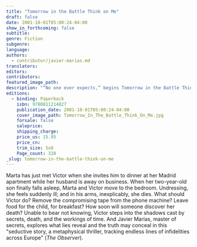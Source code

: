 ```yaml
---
title: "Tomorrow in the Battle Think on Me"
draft: false
date: 2001-10-01T05:00:24-04:00
show_in_forthcoming: false
subtitle:
genre: Fiction
subgenre:
language:
authors:
  - contributor/javier-marias.md
translators:
editors:
contributors:
featured_image_path:
description: "“No one ever expects,” begins Tomorrow in the Battle Think on Me, _that they might some day find themselves with a dead woman in their arms..._ "
editions:
  - binding: Paperback
    isbn: 9780811214827
    publication_date: 2001-10-01T05:00:24-04:00
    cover_image_path: Tomorrow_In_The_Battle_Think_On_Me.jpg
    forsale: false
    saleprice:
    shipping_charge:
    price_us: 15.95
    price_cn:
    trim_size: 5x8
    Page_count: 320
_slug: tomorrow-in-the-battle-think-on-me
---
```


Marta has just met Victor when she invites him to dinner at her Madrid apartment while her husband is away on business. When her two-year-old son finally falls asleep, Marta and Victor move to the bedroom. Undressing, she feels suddenly ill; and in his arms, inexplicably, she dies. What should Victor do? Remove the compromising tape from the phone machine? Leave food for the child, for breakfast? How soon will someone discover her death? Unable to bear not knowing, Victor steps into the shadows cast by secrets, death, and the workings of time. And Javier Marías, master of secrets, explores what lies reveal and the truth may conceal in this "seductive story, a metaphysical thriller, tracking endless lines of infidelities across Europe" (_The Observer_).

